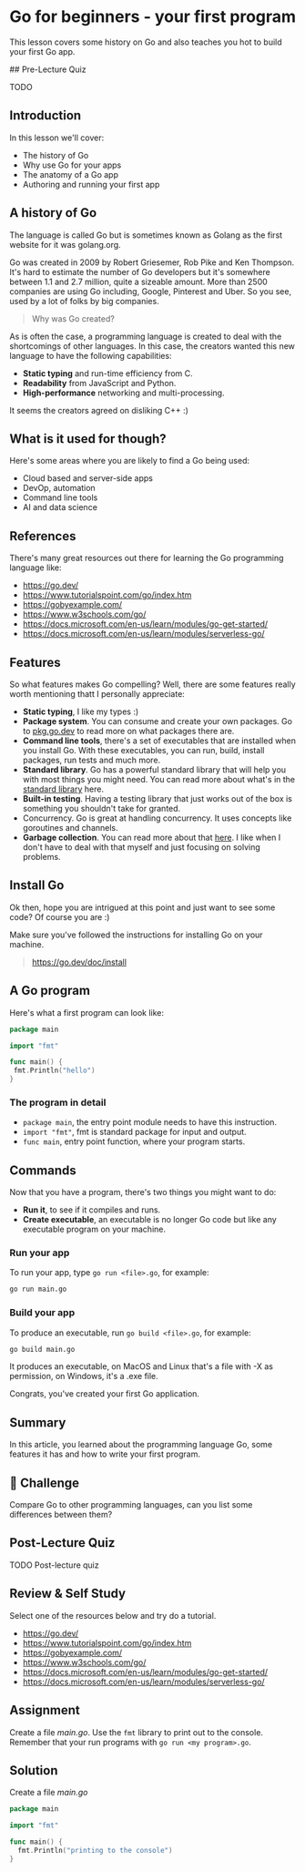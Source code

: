 # Go for beginners - your first program

This lesson covers some history on Go and also teaches you hot to build your first Go app.

## Pre-Lecture Quiz

TODO

## Introduction

In this lesson we'll cover:

- The history of Go
- Why use Go for your apps
- The anatomy of a Go app
- Authoring and running your first app

## A history of Go 

The language is called Go but is sometimes known as Golang as the first website for it was golang.org.

Go was created in 2009 by Robert Griesemer, Rob Pike and Ken Thompson. It's hard to estimate the number of Go developers but it's somewhere between 1.1 and 2.7 million, quite a sizeable amount. More than 2500 companies are using Go including, Google, Pinterest and Uber. So you see, used by a lot of folks by big companies.

> Why was Go created?

As is often the case, a programming language is created to deal with the shortcomings of other languages. In this case, the creators wanted this new language to have the following capabilities:

- **Static typing** and run-time efficiency from C.
- **Readability** from JavaScript and Python.
- **High-performance** networking and multi-processing.

It seems the creators agreed on disliking C++ :)

## What is it used for though?

Here's some areas where you are likely to find a Go being used:

- Cloud based and server-side apps
- DevOp, automation
- Command line tools
- AI and data science

## References

There's many great resources out there for learning the Go programming language like:

- <https://go.dev/>
- <https://www.tutorialspoint.com/go/index.htm>
- <https://gobyexample.com/>
- <https://www.w3schools.com/go/>
- <https://docs.microsoft.com/en-us/learn/modules/go-get-started/>
- <https://docs.microsoft.com/en-us/learn/modules/serverless-go/>

## Features

So what features makes Go compelling? Well, there are some features really worth mentioning thatt I personally appreciate:

- **Static typing**, I like my types :)
- **Package system**. You can consume and create your own packages. Go to [pkg.go.dev](https://pkg.go.dev/) to read more on what packages there are.
- **Command line tools**, there's a set of executables that are installed when you install Go. With these executables, you can run, build, install packages, run tests and much more.
- **Standard library**. Go has a powerful standard library that will help you with most things you might need. You can read more about what's in the [standard library](https://pkg.go.dev/std) here.
- **Built-in testing**. Having a testing library that just works out of the box is something you shouldn't take for granted. 
- Concurrency. Go is great at handling concurrency. It uses concepts like goroutines and channels.
- **Garbage collection**. You can read more about that [here](https://medium.com/safetycultureengineering/an-overview-of-memory-management-in-go-9a72ec7c76a8#:~:text=Go%20has%20all%20goroutines%20reach,the%20collector%20to%20run%20simultaneously). I like when I don't have to deal with that myself and just focusing on solving problems.

## Install Go

Ok then, hope you are intrigued at this point and just want to see some code? Of course you are :)

Make sure you've followed the instructions for installing Go on your machine.

> <https://go.dev/doc/install>

## A Go program

Here's what a first program can look like:

```go
package main

import "fmt"

func main() {
 fmt.Println("hello")
}
```

### The program in detail

- `package main`, the entry point module needs to have this instruction.
- `import "fmt"`, fmt is standard package for input and output.
- `func main`, entry point function, where your program starts.

## Commands

Now that you have a program, there's two things you might want to do:

- **Run it**, to see if it compiles and runs.
- **Create executable**, an executable is no longer Go code but like any executable program on your machine.

### Run your app

To run your app, type `go run <file>.go`, for example:

```bash
go run main.go
```

### Build your app

To produce an executable, run `go build <file>.go`, for example:

```bash
go build main.go
```

It produces an executable, on MacOS and Linux that's a file with -X as permission, on Windows, it's a .exe file.

Congrats, you've created your first Go application.

## Summary

In this article, you learned about the programming language Go, some features it has and how to write your first program.

## 🚀 Challenge

Compare Go to other programming languages, can you list some differences between them?

## Post-Lecture Quiz

TODO Post-lecture quiz

## Review & Self Study

Select one of the resources below and try do a tutorial.

- <https://go.dev/>
- <https://www.tutorialspoint.com/go/index.htm>
- <https://gobyexample.com/>
- <https://www.w3schools.com/go/>
- <https://docs.microsoft.com/en-us/learn/modules/go-get-started/>
- <https://docs.microsoft.com/en-us/learn/modules/serverless-go/>

## Assignment

Create a file *main.go*. Use the `fmt` library to print out to the console. Remember that your run programs with `go run <my program>.go`.

## Solution

Create a file *main.go*

```go
package main

import "fmt"

func main() {
  fmt.Println("printing to the console")
}
```
